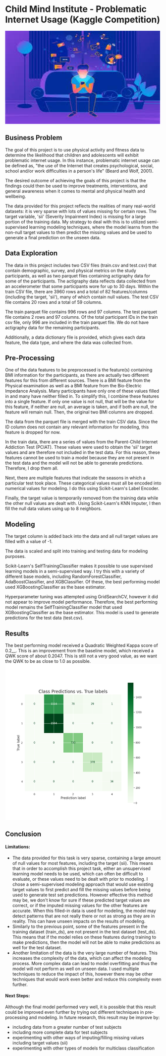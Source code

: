 # Child Mind Institute - Problematic Internet Usage (Kaggle Competition)

<!-- ![<Internet Use image>](Images/internet_use.jpeg "Images/internet_use.jpeg") -->
<img src="/Images/internet_use.jpeg" alt="Internet use image" height='300' width='500'/>


## Business Problem

The goal of this project is to use physical activity and fitness data to determine the likelihood that children and adolescents will exhibit problematic internet usage.
In this instance, problematic internet usage can be defined as, "the use of the Internet that creates psychological, social, school and/or work difficulties in a person's life" (Beard and Wolf, 2001).
<!-- (https://www.sciencedirect.com/science/article/abs/pii/S0165178119320098#:~:text=Problematic%20Internet%20use%20(PIU)%20is,Beard%20and%20Wolf%2C%202001).) -->


The desired outcome of achieving the goals of this project is that the findings could then be used to improve treatments, interventions, and general awareness when it comes to mental and physical health and wellbeing.

The data provided for this project reflects the realities of many real-world datasets: it is very sparse with lots of values missing for certain rows.
The target variable, 'sii' (Severity Impairment Index) is missing for a large portion of the training data.
My strategy to deal with this is to utilized semi-supervised learning modeling techniques, where the model learns from the non-null target values to then predict the missing values and be used to generate a final prediction on the unseen data.

## Data Exploration

The data in this project includes two CSV files (train.csv and test.csv) that contain demographic, survey, and physical metrics on the study participants, as well as two parquet files containing actigraphy data for some of the participants. The actigraphy data reflects data collected from an accelerometer that some participants wore for up to 30 days.
Within the train CSV file, there are 3960 rows and a total of 82 features/columns (including the target, 'sii'), many of which contain null values. The test CSV file contains 20 rows and a total of 59 columns.

The train parquet file contains 996 rows and 97 columns. The test parquet file contains 2 rows and 97 columns.
Of the total participant IDs in the train csv file, only 996 are included in the train parquet file. We do not have actigraphy data for the remaining participants.

Additionally, a data dictionary file is provided, which gives each data feature, the data type, and where the data was collected from.

## Pre-Processing

One of the data features to be preprocessed is the feature(s) containing BMI information for the participants, as there are actually two different features for this from different sources. There is a BMI feature from the Physical examination as well as a BMI feature from the Bio-Electric Impedance Analysis. Many participants have only one of these values filled in and many have neither filled in.
To simplify this, I combine these features into a single feature. If only one value is not null, that will be the value for this feature, if neither are null, an average is taken, and if both are null, the feature will remain null. Then, the original two BMI columns are dropped.

The data from the parquet file is merged with the train CSV data. Since the ID column does not contain any relevant information for modeling, this feature is dropped for now.

In the train data, there are a series of values from the Parent-Child Internet Addiction Test (PCIAT). These values were used to obtain the 'sii' target values and are therefore not included in the test data. For this reason, these features cannot be used to train a model because they are not present in the test data and the model will not be able to generate predictions. Therefore, I drop them all.

Next, there are multiple features that indicate the seasons in which a particular test took place. These categorical values must all be encoded into numerical values for modeling. I do this using Scikit-Learn's Label Encoder.

Finally, the target value is temporarily removed from the training data while the other null values are dealt with. Using Scikit-Learn's KNN Imputer, I then fill the null data values using up to 8 neighbors. 

## Modeling

The target column is added back into the data and all null target values are filled with a value of -1.

The data is scaled and split into training and testing data for modeling purposes.

Scikit-Learn's SelfTrainingClassifier makes it possible to use supervised learning models in a semi-supervised way. I try this with a variety of different base models, including RandomForestClassifier, AdaBoostClassifier, and XGBClassifier.
Of these, the best performing model used XGBoostingClassifier as the base estimator.
 
Hyperparameter tuning was attempted using GridSearchCV, however it did not appear to improve model performance. Therefore, the best performing model remains the SelfTrainingClassifier model that used XGBoostingClassifier as the base estimator. 
This model is used to generate predictions for the test data (test.csv).

## Results

The best performing model received a Quadratic Weighted Kappa score of 0.2__. This is an improvement from the baseline model, which received a QWK score of about 0.2047. 
This is still not a very good value, as we want the QWK to be as close to 1.0 as possible.
![<# alt text #>](Images/conf_matrix.png "conf_matrix.png")
## Conclusion

#### Limitations:
- The data provided for this task is very sparse, containing a large amount of null values for most features, including the target (sii). This means that in order to accomplish this project task, either an unsupervised learning model needs to be used, which can often be difficult to evaluate, or these values need to be dealt with prior to modeling. I chose a semi-supervised modeling approach that would use existing target values to first predict and fill the missing values before being used to generate test set predictions. However effective this method may be, we don't know for sure if these predicted target values are correct, or if the imputed missing values for the other features are accurate. When this filled-in data is used for modeling, the model may detect patterns that are not really there or not as strong as they are in reality. This can have unseen impacts on the results of modeling.
- Similarly to the previous point, some of the features present in the training dataset (train_ds), are not present in the test dataset (test_ds). This means that if the model relies on these features during training to make predictions, then the model will not be able to make predictions as well for the test dataset. 
- Another limitation of the data is the very large number of features. This increases the complexity of the data, which can affect the modeling process. More complex data can lead to model overfitting and thus the model will not perform as well on unseen data. I used multiple techniques to reduce the impact of this, however there may be other techniques that would work even better and reduce this complexity even further.

#### Next Steps:
Although the final model performed very well, it is possible that this result could be improved even further by trying out different techniques in pre-processing and modeling. In future research, this result may be improve by:
- including data from a greater number of test subjects
- including more complete data for test subjects
- experimenting with other ways of imputing/filling missing values including target values (sii)
- experimenting with other types of models for multiclass classification

